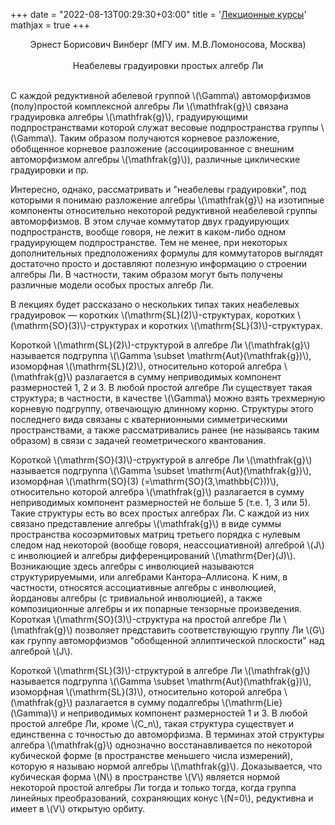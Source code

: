 ﻿+++
date = "2022-08-13T00:29:30+03:00"
title = '<a href="/2017/lectures">Лекционные курсы</a>'
mathjax = true
+++
<div>
<center><a name="vinberg" />Эрнест Борисович Винберг (МГУ им. М.В.Ломоносова, Москва)</center><br>
<center>Неабелевы градуировки простых алгебр Ли</center><br>
<p>С каждой редуктивной абелевой группой \(\Gamma\) автоморфизмов (полу)простой
комплексной алгебры Ли \(\mathfrak{g}\) связана градуировка алгебры \(\mathfrak{g}\), градуирующими
подпространствами которой служат весовые подпространства группы \(\Gamma\).
Таким образом получаются корневое разложение, обобщенное корневое
разложение (ассоциированное с внешним автоморфизмом алгебры \(\mathfrak{g}\)),
различные циклические градуировки и пр.</p>

<p>Интересно, однако, рассматривать и "неабелевы градуировки", под
которыми я понимаю разложение алгебры \(\mathfrak{g}\) на изотипные компоненты
относительно некоторой редуктивной неабелевой группы
автоморфизмов. В этом случае коммутатор двух градуирующих
подпространств, вообще говоря, не лежит в каком-либо одном
градуирующем подпространстве. Тем не менее, при некоторых
дополнительных предположениях формулы для коммутаторов выглядят
достаточно просто и доставляют полезную информацию о строении
алгебры Ли. В частности, таким образом могут быть получены различные
модели особых простых алгебр Ли.</p>

<p>В лекциях будет рассказано о нескольких типах таких неабелевых
градуировок &mdash; коротких \(\mathrm{SL}(2)\)-структурах, коротких \(\mathrm{SO}(3)\)-структурах
и коротких \(\mathrm{SL}(3)\)-структурах.</p>

<p>Короткой \(\mathrm{SL}(2)\)-структурой в алгебре Ли \(\mathfrak{g}\) называется подгруппа \(\Gamma \subset \mathrm{Aut}(\mathfrak{g})\),
изоморфная \(\mathrm{SL}(2)\), относительно которой алгебра \(\mathfrak{g}\) разлагается в сумму
неприводимых компонент размерностей 1, 2 и 3. В любой простой алгебре Ли
существует такая структура; в частности, в качестве \(\Gamma\) можно взять
трехмерную корневую подгруппу, отвечающую длинному корню. Структуры
этого последнего вида связаны с кватернионными симметрическими
пространствами, а также рассматривались ранее (не называясь таким
образом) в связи с задачей геометрического квантования.</p>

<p>Короткой \(\mathrm{SO}(3)\)-структурой в алгебре Ли \(\mathfrak{g}\) называется подгруппа
\(\Gamma \subset \mathrm{Aut}(\mathfrak{g})\), изоморфная \(\mathrm{SO}(3) (=\mathrm{SO}(3,\mathbb{C}))\), относительно которой алгебра \(\mathfrak{g}\)
разлагается в сумму неприводимых компонент размерностей не больше 5
(т.е. 1, 3 или 5). Такие структуры есть во всех простых алгебрах Ли.
С каждой из них связано представление алгебры \(\mathfrak{g}\) в виде суммы
пространства косоэрмитовых матриц третьего порядка с нулевым следом
над некоторой (вообще говоря, неассоциативной) алгеброй \(J\) с инволюцией
и алгебры дифференцирований \(\mathrm{Der}(J)\). Возникающие здесь алгебры
с инволюцией называются структурируемыми, или алгебрами Кантора&ndash;Аллисона. К ним, в частности, относятся ассоциативные алгебры
с инволюцией, йордановы алгебры (с тривиальной инволюцией),
а также композиционные алгебры и их попарные тензорные произведения.
Короткая \(\mathrm{SO}(3)\)-структура на простой алгебре Ли \(\mathfrak{g}\) позволяет
представить соответствующую группу Ли \(G\) как группу автоморфизмов
"обобщенной эллиптической плоскости" над алгеброй \(J\).</p>

<p>Короткой \(\mathrm{SL}(3)\)-структурой в алгебре Ли \(\mathfrak{g}\) называется подгруппа \(\Gamma \subset \mathrm{Aut}(\mathfrak{g})\),
изоморфная \(\mathrm{SL}(3)\), относительно которой алгебра \(\mathfrak{g}\) разлагается в сумму
подалгебры \(\mathrm{Lie}(\Gamma)\) и неприводимых компонент размерностей 1 и 3. В любой
простой алгебре Ли, кроме \(C_n\), такая структура существует и единственна
с точностью до автоморфизма. В терминах этой структуры алгебра \(\mathfrak{g}\)
однозначно восстанавливается по некоторой кубической форме (в пространстве
меньшего числа измерений), которую я называю нормой алгебры \(\mathfrak{g}\).
Доказывается, что кубическая форма \(N\) в пространстве \(V\) является нормой
некоторой простой алгебры Ли тогда и только тогда, когда группа линейных
преобразований, сохраняющих конус \(N=0\), редуктивна и имеет в \(V\) открытую
орбиту.</p>
</div>